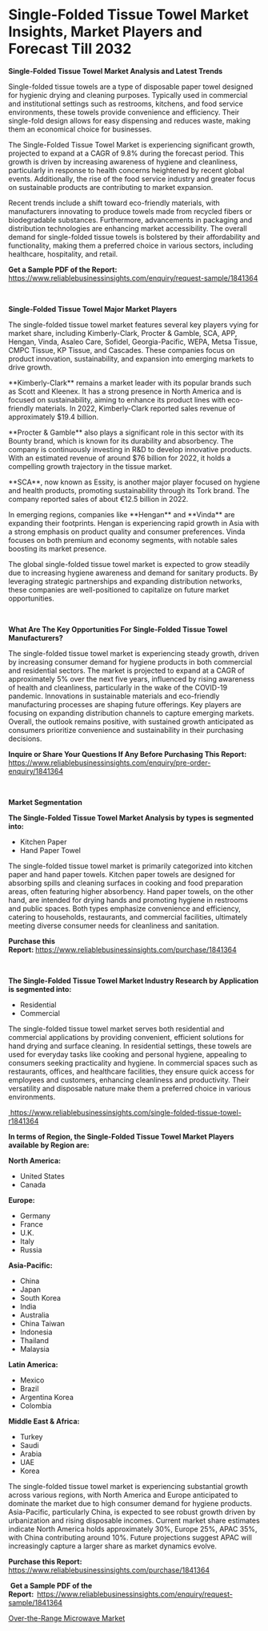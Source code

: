<p><h1>Single-Folded Tissue Towel Market Insights, Market Players and Forecast Till 2032</h1></p><p><strong>Single-Folded Tissue Towel Market Analysis and Latest Trends</strong></p>
<p><p>Single-folded tissue towels are a type of disposable paper towel designed for hygienic drying and cleaning purposes. Typically used in commercial and institutional settings such as restrooms, kitchens, and food service environments, these towels provide convenience and efficiency. Their single-fold design allows for easy dispensing and reduces waste, making them an economical choice for businesses.</p><p>The Single-Folded Tissue Towel Market is experiencing significant growth, projected to expand at a CAGR of 9.8% during the forecast period. This growth is driven by increasing awareness of hygiene and cleanliness, particularly in response to health concerns heightened by recent global events. Additionally, the rise of the food service industry and greater focus on sustainable products are contributing to market expansion. </p><p>Recent trends include a shift toward eco-friendly materials, with manufacturers innovating to produce towels made from recycled fibers or biodegradable substances. Furthermore, advancements in packaging and distribution technologies are enhancing market accessibility. The overall demand for single-folded tissue towels is bolstered by their affordability and functionality, making them a preferred choice in various sectors, including healthcare, hospitality, and retail.</p></p>
<p><strong>Get a Sample PDF of the Report:&nbsp;</strong> <a href="https://www.reliablebusinessinsights.com/enquiry/request-sample/1841364?utm_campaign=2094&utm_medium=2&utm_source=Github&utm_content=ia&utm_term=10022025&utm_id=single-folded-tissue-towel">https://www.reliablebusinessinsights.com/enquiry/request-sample/1841364</a></p>
<p>&nbsp;</p>
<p><strong>Single-Folded Tissue Towel Major Market Players</strong></p>
<p><p>The single-folded tissue towel market features several key players vying for market share, including Kimberly-Clark, Procter & Gamble, SCA, APP, Hengan, Vinda, Asaleo Care, Sofidel, Georgia-Pacific, WEPA, Metsa Tissue, CMPC Tissue, KP Tissue, and Cascades. These companies focus on product innovation, sustainability, and expansion into emerging markets to drive growth.</p><p>**Kimberly-Clark** remains a market leader with its popular brands such as Scott and Kleenex. It has a strong presence in North America and is focused on sustainability, aiming to enhance its product lines with eco-friendly materials. In 2022, Kimberly-Clark reported sales revenue of approximately $19.4 billion.</p><p>**Procter & Gamble** also plays a significant role in this sector with its Bounty brand, which is known for its durability and absorbency. The company is continuously investing in R&D to develop innovative products. With an estimated revenue of around $76 billion for 2022, it holds a compelling growth trajectory in the tissue market.</p><p>**SCA**, now known as Essity, is another major player focused on hygiene and health products, promoting sustainability through its Tork brand. The company reported sales of about €12.5 billion in 2022.</p><p>In emerging regions, companies like **Hengan** and **Vinda** are expanding their footprints. Hengan is experiencing rapid growth in Asia with a strong emphasis on product quality and consumer preferences. Vinda focuses on both premium and economy segments, with notable sales boosting its market presence.</p><p>The global single-folded tissue towel market is expected to grow steadily due to increasing hygiene awareness and demand for sanitary products. By leveraging strategic partnerships and expanding distribution networks, these companies are well-positioned to capitalize on future market opportunities.</p></p>
<p>&nbsp;</p>
<p><strong>What Are The Key Opportunities For Single-Folded Tissue Towel Manufacturers?</strong></p>
<p><p>The single-folded tissue towel market is experiencing steady growth, driven by increasing consumer demand for hygiene products in both commercial and residential sectors. The market is projected to expand at a CAGR of approximately 5% over the next five years, influenced by rising awareness of health and cleanliness, particularly in the wake of the COVID-19 pandemic. Innovations in sustainable materials and eco-friendly manufacturing processes are shaping future offerings. Key players are focusing on expanding distribution channels to capture emerging markets. Overall, the outlook remains positive, with sustained growth anticipated as consumers prioritize convenience and sustainability in their purchasing decisions.</p></p>
<p><strong>Inquire or Share Your Questions If Any Before Purchasing This Report:</strong> <a href="https://www.reliablebusinessinsights.com/enquiry/pre-order-enquiry/1841364?utm_campaign=2094&utm_medium=2&utm_source=Github&utm_content=ia&utm_term=10022025&utm_id=single-folded-tissue-towel">https://www.reliablebusinessinsights.com/enquiry/pre-order-enquiry/1841364</a></p>
<p>&nbsp;</p>
<p><strong>Market Segmentation</strong></p>
<p><strong>The Single-Folded Tissue Towel Market Analysis by types is segmented into:</strong></p>
<p><ul><li>Kitchen Paper</li><li>Hand Paper Towel</li></ul></p>
<p><p>The single-folded tissue towel market is primarily categorized into kitchen paper and hand paper towels. Kitchen paper towels are designed for absorbing spills and cleaning surfaces in cooking and food preparation areas, often featuring higher absorbency. Hand paper towels, on the other hand, are intended for drying hands and promoting hygiene in restrooms and public spaces. Both types emphasize convenience and efficiency, catering to households, restaurants, and commercial facilities, ultimately meeting diverse consumer needs for cleanliness and sanitation.</p></p>
<p><strong>Purchase this Report:&nbsp;</strong><a href="https://www.reliablebusinessinsights.com/purchase/1841364?utm_campaign=2094&utm_medium=2&utm_source=Github&utm_content=ia&utm_term=10022025&utm_id=single-folded-tissue-towel">https://www.reliablebusinessinsights.com/purchase/1841364</a></p>
<p>&nbsp;</p>
<p><strong>The Single-Folded Tissue Towel Market Industry Research by Application is segmented into:</strong></p>
<p><ul><li>Residential</li><li>Commercial</li></ul></p>
<p><p>The single-folded tissue towel market serves both residential and commercial applications by providing convenient, efficient solutions for hand drying and surface cleaning. In residential settings, these towels are used for everyday tasks like cooking and personal hygiene, appealing to consumers seeking practicality and hygiene. In commercial spaces such as restaurants, offices, and healthcare facilities, they ensure quick access for employees and customers, enhancing cleanliness and productivity. Their versatility and disposable nature make them a preferred choice in various environments.</p></p>
<p><a href="https://www.reliablebusinessinsights.com/single-folded-tissue-towel-r1841364?utm_campaign=2094&utm_medium=2&utm_source=Github&utm_content=ia&utm_term=10022025&utm_id=single-folded-tissue-towel">&nbsp;https://www.reliablebusinessinsights.com/single-folded-tissue-towel-r1841364</a></p>
<p><strong>In terms of Region, the Single-Folded Tissue Towel Market Players available by Region are:</strong></p>
<p>
    <p> <strong> North America: </strong>
        <ul>
            <li>United States</li>
            <li>Canada</li>
        </ul>
        </p> 
    <p> <strong> Europe: </strong>
        <ul>
            <li>Germany</li>
            <li>France</li>
            <li>U.K.</li>
            <li>Italy</li>
            <li>Russia</li>
        </ul>
        </p> 
    <p> <strong> Asia-Pacific: </strong>
        <ul>
            <li>China</li>
            <li>Japan</li>
            <li>South Korea</li>
            <li>India</li>
            <li>Australia</li>
            <li>China Taiwan</li>
            <li>Indonesia</li>
            <li>Thailand</li>
            <li>Malaysia</li>
        </ul>
        </p> 
    <p> <strong> Latin America: </strong>
        <ul>
            <li>Mexico</li>
            <li>Brazil</li>
            <li>Argentina Korea</li>
            <li>Colombia</li>
        </ul>
        </p> 
    <p> <strong> Middle East & Africa: </strong>
        <ul>
            <li>Turkey</li>
            <li>Saudi</li>
            <li>Arabia</li>
            <li>UAE</li>
            <li>Korea</li>
        </ul>
    </p>
    </p>
<p><p>The single-folded tissue towel market is experiencing substantial growth across various regions, with North America and Europe anticipated to dominate the market due to high consumer demand for hygiene products. Asia-Pacific, particularly China, is expected to see robust growth driven by urbanization and rising disposable incomes. Current market share estimates indicate North America holds approximately 30%, Europe 25%, APAC 35%, with China contributing around 10%. Future projections suggest APAC will increasingly capture a larger share as market dynamics evolve.</p></p>
<p><strong>Purchase this Report: </strong><a href="https://www.reliablebusinessinsights.com/purchase/1841364?utm_campaign=2094&utm_medium=2&utm_source=Github&utm_content=ia&utm_term=10022025&utm_id=single-folded-tissue-towel">https://www.reliablebusinessinsights.com/purchase/1841364</a></p>
<p>&nbsp;<strong>Get a Sample PDF of the Report:&nbsp;&nbsp;</strong><a href="https://www.reliablebusinessinsights.com/enquiry/request-sample/1841364?utm_campaign=2094&utm_medium=2&utm_source=Github&utm_content=ia&utm_term=10022025&utm_id=single-folded-tissue-towel">https://www.reliablebusinessinsights.com/enquiry/request-sample/1841364</a></p>
<p><strong></strong></p>
<p><p><a href="https://github.com/DixieGrimes/Market-Research-Report-List-1/blob/main/over-the-range-microwave-market.md?utm_campaign=2094&utm_medium=2&utm_source=Github&utm_content=ia&utm_term=10022025&utm_id=single-folded-tissue-towel">Over-the-Range Microwave Market</a></p></p>
